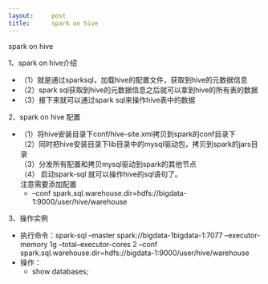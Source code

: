 ```yaml
---
layout:     post
title:      spark on hive
---
```

<div id="article_content" class="article_content clearfix csdn-tracking-statistics" data-pid="blog" data-mod="popu_307" data-dsm="post">
								            <div id="content_views" class="markdown_views prism-atom-one-dark">
							<!-- flowchart 箭头图标 勿删 -->
							<svg xmlns="http://www.w3.org/2000/svg" style="display: none;"><path stroke-linecap="round" d="M5,0 0,2.5 5,5z" id="raphael-marker-block" style="-webkit-tap-highlight-color: rgba(0, 0, 0, 0);"></path></svg>
							<p>spark on hive</p>

<p>1、spark on hive介绍</p>

<ul>
<li>（1）就是通过sparksql，加载hive的配置文件，获取到hive的元数据信息</li>
<li>（2）spark sql获取到hive的元数据信息之后就可以拿到hive的所有表的数据</li>
<li>（3）接下来就可以通过spark sql来操作hive表中的数据</li>
</ul>

<p>2、spark on hive 配置</p>

<ul>
<li>（1）将hive安装目录下conf/hive-site.xml拷贝到spark的conf目录下 <br>
（2）同时把hive安装目录下lib目录中的mysql驱动包，拷贝到spark的jars目录 <br>
  （3）分发所有配置和拷贝mysql驱动到spark的其他节点 <br>
  （4） 启动spark-sql 就可以操作hive的sql语句了。 <br>
  注意需要添加配置 <br>
<ul><li>–conf spark.sql.warehouse.dir=hdfs://bigdata-1:9000/user/hive/warehouse</li></ul></li>
</ul>

<p>3、操作实例</p>

<ul>
<li>执行命令：spark-sql –master spark://bigdata-1bigdata-1:7077 –executor-memory 1g –total–executor-cores 2 –conf spark.sql.warehouse.dir=hdfs://bigdata-1:9000/user/hive/warehouse</li>
<li>操作： <br>
<ul><li>show databases; </li></ul></li>
</ul>            </div>
						<link href="https://csdnimg.cn/release/phoenix/mdeditor/markdown_views-9e5741c4b9.css" rel="stylesheet">
                </div>